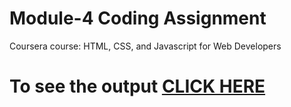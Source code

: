 # Module-4 Coding Assignment
Coursera course: HTML, CSS, and Javascript for Web Developers

# To see the output [CLICK HERE](https://suryansh162.github.io/Coursera-HTML-CSS-and-JavaScript-for-Web-Developer/MODULE-4-Solution/index.html)
